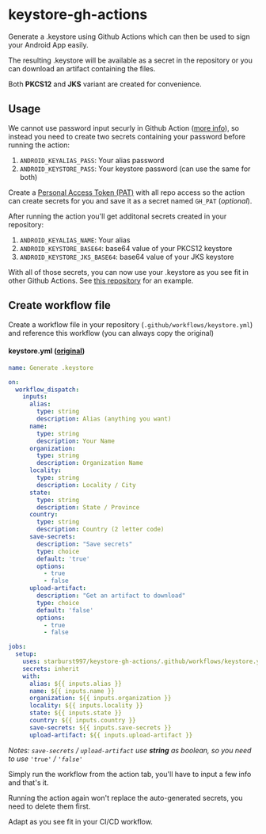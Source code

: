 # keystore-gh-actions

Generate a .keystore using Github Actions which can then be used to sign your Android App easily.

The resulting .keystore will be available as a secret in the repository or you can download an artifact containing the files.

Both **PKCS12** and **JKS** variant are created for convenience.

## Usage

We cannot use password input securly in Github Action ([more info](https://github.com/orgs/community/discussions/12764)), so instead you need to create two secrets containing your password before running the action:

1. `ANDROID_KEYALIAS_PASS`: Your alias password
2. `ANDROID_KEYSTORE_PASS`: Your keystore password (can use the same for both)

Create a [Personal Access Token (PAT)](https://github.com/settings/tokens) with all repo access so the action can create secrets for you and save it as a secret named `GH_PAT` (*optional*).

After running the action you'll get additonal secrets created in your repository:

1. `ANDROID_KEYALIAS_NAME`: Your alias
2. `ANDROID_KEYSTORE_BASE64`: base64 value of your PKCS12 keystore
3. `ANDROID_KEYSTORE_JKS_BASE64`: base64 value of your JKS keystore

With all of those secrets, you can now use your .keystore as you see fit in other Github Actions. See [this repository](https://github.com/starburst997/android-code-sign) for an example.

## Create workflow file

Create a workflow file in your repository (`.github/workflows/keystore.yml`) and reference this workflow (you can always copy the original)

#### keystore.yml ([original](https://github.com/starburst997/keystore-gh-actions/blob/v1/.github/workflows/keystore.yml))
```yml
name: Generate .keystore

on:
  workflow_dispatch:
    inputs:
      alias:
        type: string
        description: Alias (anything you want)
      name:
        type: string
        description: Your Name
      organization:
        type: string
        description: Organization Name
      locality:
        type: string
        description: Locality / City
      state:
        type: string
        description: State / Province
      country:
        type: string
        description: Country (2 letter code)
      save-secrets:
        description: "Save secrets"
        type: choice
        default: 'true'
        options:
          - true
          - false
      upload-artifact:
        description: "Get an artifact to download"
        type: choice
        default: 'false'
        options:
          - true
          - false

jobs:
  setup:
    uses: starburst997/keystore-gh-actions/.github/workflows/keystore.yml@v1
    secrets: inherit
    with:
      alias: ${{ inputs.alias }}
      name: ${{ inputs.name }}
      organization: ${{ inputs.organization }}
      locality: ${{ inputs.locality }}
      state: ${{ inputs.state }}
      country: ${{ inputs.country }}
      save-secrets: ${{ inputs.save-secrets }}
      upload-artifact: ${{ inputs.upload-artifact }}
```

*Notes: `save-secrets` / `upload-artifact` use **string** as boolean, so you need to use `'true'` / `'false'`*

Simply run the workflow from the action tab, you'll have to input a few info and that's it.

Running the action again won't replace the auto-generated secrets, you need to delete them first.

Adapt as you see fit in your CI/CD workflow.